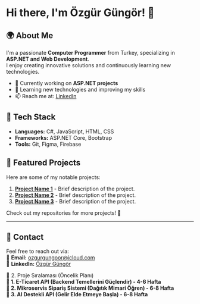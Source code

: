 # Hi there, I'm Özgür Güngör! 👋  

## 🌍 About Me  
I'm a passionate **Computer Programmer** from Turkey, specializing in **ASP.NET and Web Development**.  
I enjoy creating innovative solutions and continuously learning new technologies.  

- 💼 Currently working on **ASP.NET projects**  
- 🌱 Learning new technologies and improving my skills  
- 📫 Reach me at: [LinkedIn](https://www.linkedin.com/in/özgür-güngör/)  

## 🔧 Tech Stack  
- **Languages:** C#, JavaScript, HTML, CSS  
- **Frameworks:** ASP.NET Core, Bootstrap  
- **Tools:** Git, Figma, Firebase  

## 🚀 Featured Projects  
Here are some of my notable projects:  

1. **[Project Name 1](#)** - Brief description of the project.  
2. **[Project Name 2](#)** - Brief description of the project.  
3. **[Project Name 3](#)** - Brief description of the project.  

Check out my repositories for more projects! 🚀  

---

## 📩 Contact  
Feel free to reach out via:  
📧 **Email:** ozgurgungoor@icloud.com  
💼 **LinkedIn:** [Özgür Güngör](https://www.linkedin.com/in/özgür-güngör/)  










📌 2. Proje Sıralaması (Öncelik Planı)  <br>
**📍 1. E-Ticaret API (Backend Temellerini Güçlendir) - 4-6 Hafta** <br>
**📍 2. Mikroservis Sipariş Sistemi (Dağıtık Mimari Öğren) - 6-8 Hafta** <br>
**📍 3. AI Destekli API (Gelir Elde Etmeye Başla) - 6-8 Hafta**

